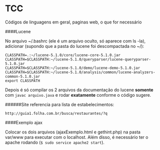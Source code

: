 # TCC
Códigos de linguagens em geral, paginas web, o que for necessário

####Lucene

No arquivo ~/.bashrc (ele é um arquivo oculto, só aparece com ls -la),                                              adicionar (supondo que a pasta do lucene foi descompactada no ~/):

 `CLASSPATH=.:~/lucene-5.1.0/core/lucene-core-5.1.0.jar`  
 `CLASSPATH=$CLASSPATH:~/lucene-5.1.0/queryparser/lucene-queryparser-5.1.0.jar`  
 `CLASSPATH=$CLASSPATH:~/lucene-5.1.0/demo/lucene-demo-5.1.0.jar`  
 `CLASSPATH=$CLASSPATH:~/lucene-5.1.0/analysis/common/lucene-analyzers-common-5.1.0.jar`  
 `export CLASSPATH` 

Depois é só compilar os 2 arquivos da documentação do lucene **somente** com `javac arquivo.java` e rodar **exatamente** conforme o código sugere.

######Site referencia para lista de estabelecimentos:

`http://guia1.folha.com.br/busca/restaurantes/?q`

####Exemplo ajax

Colocar os dois arquivos (ajaxExemplo.html e gethint.php) na pasta var/www para executar com o localhost. Além disso, é necessário ter o apache rodando (`$ sudo service apache2 start`).
